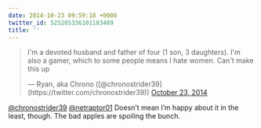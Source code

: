 ```yaml
---
date: 2014-10-23 09:59:18 +0000
twitter_id: 525285336101183489
title: ''
---
```


<blockquote class="twitter-tweet"><p lang="en" dir="ltr">I&#39;m a devoted husband and father of four (1 son, 3 daughters). I&#39;m also a gamer, which to some people means I hate women. Can&#39;t make this up</p>&mdash; Ryan, aka Chrono ([@chronostrider39](https://twitter.com/chronostrider39)) <a href="https://twitter.com/chronostrider39/status/525085205422682112?ref_src=twsrc%5Etfw">October 23, 2014</a></blockquote>
<script async src="https://platform.twitter.com/widgets.js" charset="utf-8"></script>

[@chronostrider39](https://twitter.com/chronostrider39) [@netraptor01](https://twitter.com/netraptor01) Doesn’t mean I’m happy about it in the least, though. The bad apples are spoiling the bunch.
